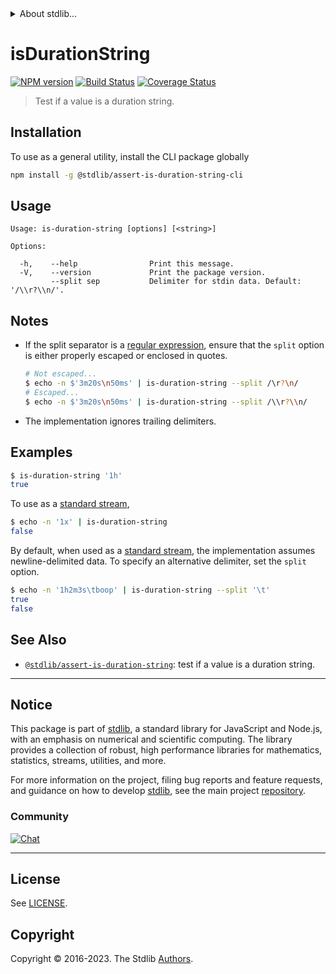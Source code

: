 <!--

@license Apache-2.0

Copyright (c) 2022 The Stdlib Authors.

Licensed under the Apache License, Version 2.0 (the "License");
you may not use this file except in compliance with the License.
You may obtain a copy of the License at

   http://www.apache.org/licenses/LICENSE-2.0

Unless required by applicable law or agreed to in writing, software
distributed under the License is distributed on an "AS IS" BASIS,
WITHOUT WARRANTIES OR CONDITIONS OF ANY KIND, either express or implied.
See the License for the specific language governing permissions and
limitations under the License.

-->


<details>
  <summary>
    About stdlib...
  </summary>
  <p>We believe in a future in which the web is a preferred environment for numerical computation. To help realize this future, we've built stdlib. stdlib is a standard library, with an emphasis on numerical and scientific computation, written in JavaScript (and C) for execution in browsers and in Node.js.</p>
  <p>The library is fully decomposable, being architected in such a way that you can swap out and mix and match APIs and functionality to cater to your exact preferences and use cases.</p>
  <p>When you use stdlib, you can be absolutely certain that you are using the most thorough, rigorous, well-written, studied, documented, tested, measured, and high-quality code out there.</p>
  <p>To join us in bringing numerical computing to the web, get started by checking us out on <a href="https://github.com/stdlib-js/stdlib">GitHub</a>, and please consider <a href="https://opencollective.com/stdlib">financially supporting stdlib</a>. We greatly appreciate your continued support!</p>
</details>

# isDurationString

[![NPM version][npm-image]][npm-url] [![Build Status][test-image]][test-url] [![Coverage Status][coverage-image]][coverage-url] <!-- [![dependencies][dependencies-image]][dependencies-url] -->

> Test if a value is a duration string.











<section class="cli">



<section class="installation">

## Installation

To use as a general utility, install the CLI package globally

```bash
npm install -g @stdlib/assert-is-duration-string-cli
```

</section>

<!-- CLI usage documentation. -->

<section class="usage">

## Usage

```text
Usage: is-duration-string [options] [<string>]

Options:

  -h,    --help                Print this message.
  -V,    --version             Print the package version.
         --split sep           Delimiter for stdin data. Default: '/\\r?\\n/'.
```

</section>

<!-- /.usage -->

<!-- CLI usage notes. Make sure to keep an empty line after the `section` element and another before the `/section` close. -->

<section class="notes">

## Notes

-   If the split separator is a [regular expression][mdn-regexp], ensure that the `split` option is either properly escaped or enclosed in quotes.

    ```bash
    # Not escaped...
    $ echo -n $'3m20s\n50ms' | is-duration-string --split /\r?\n/
    # Escaped...
    $ echo -n $'3m20s\n50ms' | is-duration-string --split /\\r?\\n/
    ```

-   The implementation ignores trailing delimiters.

</section>

<!-- /.notes -->

<section class="examples">

## Examples

```bash
$ is-duration-string '1h'
true
```

To use as a [standard stream][standard-streams],

```bash
$ echo -n '1x' | is-duration-string
false
```

By default, when used as a [standard stream][standard-streams], the implementation assumes newline-delimited data. To specify an alternative delimiter, set the `split` option.

```bash
$ echo -n '1h2m3s\tboop' | is-duration-string --split '\t'
true
false
```

</section>

<!-- /.examples -->

</section>

<!-- /.cli -->

<!-- Section for related `stdlib` packages. Do not manually edit this section, as it is automatically populated. -->

<section class="related">

## See Also

-   <span class="package-name">[`@stdlib/assert-is-duration-string`][@stdlib/assert-is-duration-string]</span><span class="delimiter">: </span><span class="description">test if a value is a duration string.</span>


<!-- /.related -->

<!-- Section for all links. Make sure to keep an empty line after the `section` element and another before the `/section` close. -->


<section class="main-repo" >

* * *

## Notice

This package is part of [stdlib][stdlib], a standard library for JavaScript and Node.js, with an emphasis on numerical and scientific computing. The library provides a collection of robust, high performance libraries for mathematics, statistics, streams, utilities, and more.

For more information on the project, filing bug reports and feature requests, and guidance on how to develop [stdlib][stdlib], see the main project [repository][stdlib].

### Community

[![Chat][chat-image]][chat-url]

---

## License

See [LICENSE][stdlib-license].


## Copyright

Copyright &copy; 2016-2023. The Stdlib [Authors][stdlib-authors].

</section>

<!-- /.stdlib -->

<!-- Section for all links. Make sure to keep an empty line after the `section` element and another before the `/section` close. -->

<section class="links">

[npm-image]: http://img.shields.io/npm/v/@stdlib/assert-is-duration-string-cli.svg
[npm-url]: https://npmjs.org/package/@stdlib/assert-is-duration-string-cli

[test-image]: https://github.com/stdlib-js/assert-is-duration-string@v0.1.1/actions/workflows/test.yml/badge.svg?branch=v0.1.1
[test-url]: https://github.com/stdlib-js/assert-is-duration-string@v0.1.1/actions/workflows/test.yml?query=branch:v0.1.1

[coverage-image]: https://img.shields.io/codecov/c/github/stdlib-js/assert-is-duration-string@v0.1.1/main.svg
[coverage-url]: https://codecov.io/github/stdlib-js/assert-is-duration-string@v0.1.1?branch=main

<!--

[dependencies-image]: https://img.shields.io/david/stdlib-js/assert-is-duration-string@v0.1.1.svg
[dependencies-url]: https://david-dm.org/stdlib-js/assert-is-duration-string@v0.1.1/main

-->

[chat-image]: https://img.shields.io/gitter/room/stdlib-js/stdlib.svg
[chat-url]: https://app.gitter.im/#/room/#stdlib-js_stdlib:gitter.im

[stdlib]: https://github.com/stdlib-js/stdlib

[stdlib-authors]: https://github.com/stdlib-js/stdlib/graphs/contributors

[cli-section]: https://github.com/stdlib-js/assert-is-duration-string@v0.1.1#cli
[cli-url]: https://github.com/stdlib-js/assert-is-duration-string@v0.1.1/tree/cli
[@stdlib/assert-is-duration-string]: https://github.com/stdlib-js/assert-is-duration-string@v0.1.1/tree/main

[umd]: https://github.com/umdjs/umd
[es-module]: https://developer.mozilla.org/en-US/docs/Web/JavaScript/Guide/Modules

[deno-url]: https://github.com/stdlib-js/assert-is-duration-string@v0.1.1/tree/deno
[umd-url]: https://github.com/stdlib-js/assert-is-duration-string@v0.1.1/tree/umd
[esm-url]: https://github.com/stdlib-js/assert-is-duration-string@v0.1.1/tree/esm
[branches-url]: https://github.com/stdlib-js/assert-is-duration-string@v0.1.1/blob/main/branches.md

[stdlib-license]: https://raw.githubusercontent.com/stdlib-js/assert-is-duration-string@v0.1.1/main/LICENSE

[standard-streams]: https://en.wikipedia.org/wiki/Standard_streams

[mdn-regexp]: https://developer.mozilla.org/en-US/docs/Web/JavaScript/Guide/Regular_Expressions

<!-- <related-links> -->

<!-- </related-links> -->

</section>

<!-- /.links -->

